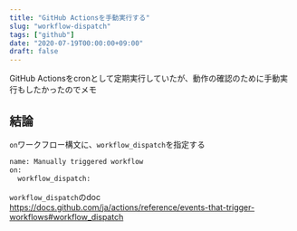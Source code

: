 ```yaml
---
title: "GitHub Actionsを手動実行する"
slug: "workflow-dispatch"
tags: ["github"]
date: "2020-07-19T00:00:00+09:00"
draft: false
---
```


GitHub Actionsをcronとして定期実行していたが、動作の確認のために手動実行もしたかったのでメモ

## 結論
`on`ワークフロー構文に、`workflow_dispatch`を指定する

```sh
name: Manually triggered workflow
on:
  workflow_dispatch:
```

`workflow_dispatch`のdoc  
https://docs.github.com/ja/actions/reference/events-that-trigger-workflows#workflow_dispatch


